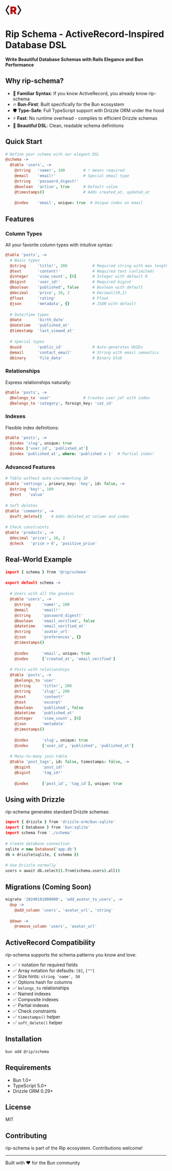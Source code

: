 <img src="/assets/logos/rip-icon-512wa.png" style="width:50px" /> <br>

# Rip Schema - ActiveRecord-Inspired Database DSL

**Write Beautiful Database Schemas with Rails Elegance and Bun Performance**

## Why rip-schema?

- 🎯 **Familiar Syntax**: If you know ActiveRecord, you already know rip-schema
- 🔥 **Bun-First**: Built specifically for the Bun ecosystem
- 🛡️ **Type-Safe**: Full TypeScript support with Drizzle ORM under the hood
- ⚡ **Fast**: No runtime overhead - compiles to efficient Drizzle schemas
- 🎨 **Beautiful DSL**: Clean, readable schema definitions

## Quick Start

```coffeescript
# Define your schema with our elegant DSL
@schema ->
  @table 'users', ->
    @string   'name!', 100        # ! means required
    @email    'email!'            # Special email type
    @string   'password_digest!'
    @boolean  'active', true      # Default value
    @timestamps()                 # Adds created_at, updated_at

    @index    'email', unique: true  # Unique index on email
```

## Features

### Column Types

All your favorite column types with intuitive syntax:

```coffeescript
@table 'posts', ->
  # Basic types
  @string     'title!', 200           # Required string with max length
  @text       'content!'              # Required text (unlimited)
  @integer    'view_count', [0]       # Integer with default 0
  @bigint     'user_id!'              # Required bigint
  @boolean    'published', false      # Boolean with default
  @decimal    'price', 10, 2          # Decimal(10,2)
  @float      'rating'                # Float
  @json       'metadata', {}          # JSON with default

  # Date/time types
  @date       'birth_date'
  @datetime   'published_at'
  @timestamp  'last_viewed_at'

  # Special types
  @uuid       'public_id'             # Auto-generates UUIDs
  @email      'contact_email'         # String with email semantics
  @binary     'file_data'             # Binary blob
```

### Relationships

Express relationships naturally:

```coffeescript
@table 'posts', ->
  @belongs_to 'user'              # Creates user_id! with index
  @belongs_to 'category', foreign_key: 'cat_id'
```

### Indexes

Flexible index definitions:

```coffeescript
@table 'posts', ->
  @index 'slug', unique: true
  @index ['user_id', 'published_at']
  @index 'published_at', where: 'published = 1'  # Partial index!
```

### Advanced Features

```coffeescript
# Table without auto-incrementing ID
@table 'settings', primary_key: 'key', id: false, ->
  @string 'key!', 100
  @text   'value'

# Soft deletes
@table 'comments', ->
  @soft_delete()    # Adds deleted_at column and index

# Check constraints
@table 'products', ->
  @decimal 'price!', 10, 2
  @check   'price > 0', 'positive_price'
```

## Real-World Example

```coffeescript
import { schema } from '@rip/schema'

export default schema ->

  # Users with all the goodies
  @table 'users', ->
    @string     'name!', 100
    @email      'email!'
    @string     'password_digest!'
    @boolean    'email_verified', false
    @datetime   'email_verified_at'
    @string     'avatar_url'
    @json       'preferences', {}
    @timestamps()

    @index      'email', unique: true
    @index      ['created_at', 'email_verified']

  # Posts with relationships
  @table 'posts', ->
    @belongs_to 'user'
    @string     'title!', 200
    @string     'slug!', 200
    @text       'content!'
    @text       'excerpt'
    @boolean    'published', false
    @datetime   'published_at'
    @integer    'view_count', [0]
    @json       'metadata'
    @timestamps()

    @index      'slug', unique: true
    @index      ['user_id', 'published', 'published_at']

  # Many-to-many join table
  @table 'post_tags', id: false, timestamps: false, ->
    @bigint     'post_id!'
    @bigint     'tag_id!'

    @index      ['post_id', 'tag_id'], unique: true
```

## Using with Drizzle

rip-schema generates standard Drizzle schemas:

```coffeescript
import { drizzle } from 'drizzle-orm/bun-sqlite'
import { Database } from 'bun:sqlite'
import schema from './schema'

# Create database connection
sqlite = new Database('app.db')
db = drizzle(sqlite, { schema })

# Use Drizzle normally
users = await db.select().from(schema.users).all()
```

## Migrations (Coming Soon)

```coffeescript
migrate '20240101000000', 'add_avatar_to_users', ->
  @up ->
    @add_column 'users', 'avatar_url', 'string'

  @down ->
    @remove_column 'users', 'avatar_url'
```

## ActiveRecord Compatibility

rip-schema supports the schema patterns you know and love:

- ✅ `!` notation for required fields
- ✅ Array notation for defaults: `[0]`, `[""]`
- ✅ Size hints: `string 'name', 50`
- ✅ Options hash for columns
- ✅ `belongs_to` relationships
- ✅ Named indexes
- ✅ Composite indexes
- ✅ Partial indexes
- ✅ Check constraints
- ✅ `timestamps()` helper
- ✅ `soft_delete()` helper

## Installation

```bash
bun add @rip/schema
```

## Requirements

- Bun 1.0+
- TypeScript 5.0+
- Drizzle ORM 0.29+

## License

MIT

## Contributing

rip-schema is part of the Rip ecosystem. Contributions welcome!

---

Built with ❤️ for the Bun community